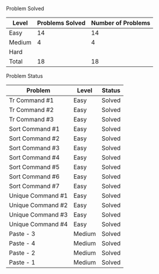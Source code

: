 Problem Solved

|Level|Problems Solved|Number of Problems|
|-----|---------------|------------------|
|Easy|14|14|
|Medium|4|4|
|Hard|
|Total|18|18|

Problem Status

|Problem|Level|Status|
|-------|-----|------|
|Tr Command #1|Easy|Solved|
|Tr Command #2|Easy|Solved|
|Tr Command #3|Easy|Solved|
|Sort Command #1|Easy|Solved|
|Sort Command #2|Easy|Solved|
|Sort Command #3|Easy|Solved|
|Sort Command #4|Easy|Solved|
|Sort Command #5|Easy|Solved|
|Sort Command #6|Easy|Solved|
|Sort Command #7|Easy|Solved|
|Unique Command #1|Easy|Solved|
|Unique Command #2|Easy|Solved|
|Unique Command #3|Easy|Solved|
|Unique Command #4|Easy|Solved|
|Paste - 3|Medium|Solved|
|Paste - 4|Medium|Solved|
|Paste - 2|Medium|Solved|
|Paste - 1|Medium|Solved|
